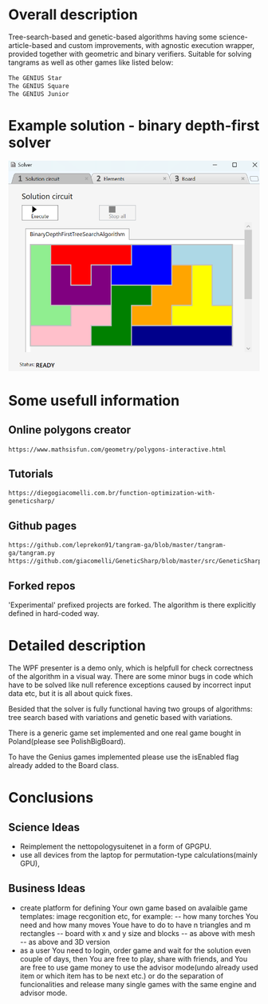 # Overall description
Tree-search-based and genetic-based algorithms having some science-article-based and custom improvements, with
agnostic execution wrapper, provided together with geometric and binary verifiers. Suitable for solving tangrams
as well as other games like listed below:
```
The GENIUS Star
The GENIUS Square
The GENIUS Junior
```
# Example solution - binary depth-first solver
![PolishBigBoardWithBinaryTreeSolver.png](./results/PolishBigBoardWithBinaryTreeSolver.png)

# Some usefull information
## Online polygons creator
```
https://www.mathsisfun.com/geometry/polygons-interactive.html
```

## Tutorials
```
https://diegogiacomelli.com.br/function-optimization-with-geneticsharp/
```

## Github pages
```
https://github.com/leprekon91/tangram-ga/blob/master/tangram-ga/tangram.py
https://github.com/giacomelli/GeneticSharp/blob/master/src/GeneticSharp.Domain/Mutations/UniformMutation.cs
```

## Forked repos
'Experimental' prefixed projects are forked.
The algorithm is there explicitly defined in 
hard-coded way.

# Detailed description
The WPF presenter is a demo only, which is helpfull for check correctness of the algorithm in a visual way.
There are some minor bugs in code which have to be solved like null reference exceptions 
caused by incorrect input data etc, but it is all about quick fixes.

Besided that the solver is fully functional having two groups of algorithms: tree search based
with variations and genetic based with variations.

There is a generic game set implemented and one real game bought in Poland(please see PolishBigBoard).

To have the Genius games implemented please use the isEnabled flag already added to the Board class.

# Conclusions
## Science Ideas
- Reimplement the nettopologysuitenet in a form of GPGPU.
- use all devices from the laptop for permutation-type calculations(mainly GPU),

## Business Ideas
- create platform for defining Your own game based on avalaible game templates: image recgonition etc, for example:
	-- how many torches You need and how many moves Youe have to do to have n triangles and m rectangles 
	-- board with x and y size and blocks 
	-- as above with mesh
	-- as above and 3D version
- as a user You need to login, order game and wait for the solution even couple of days,
 then You are free to play, share with friends, and You are free to use game money to
 use the advisor mode(undo already used item or which item has to be next etc.)
 or do the separation of funcionalities and release many single games with the same engine
 and advisor mode.
